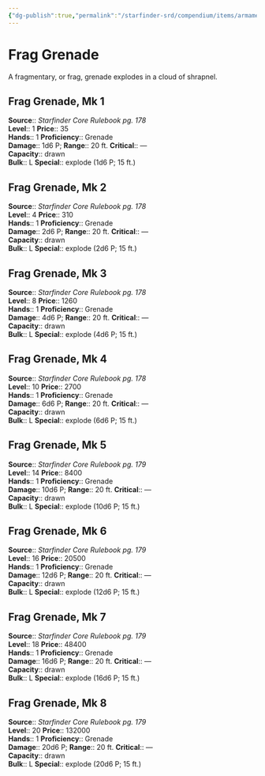 ```yaml
---
{"dg-publish":true,"permalink":"/starfinder-srd/compendium/items/armaments/grenades/frag-grenade/"}
---
```



# Frag Grenade

A fragmentary, or frag, grenade explodes in a cloud of shrapnel.  

## Frag Grenade, Mk 1

**Source**:: _Starfinder Core Rulebook pg. 178_  
**Level**:: 1
**Price**:: 35  
**Hands**:: 1
**Proficiency**:: Grenade  
**Damage**:: 1d6 P; 
**Range**:: 20 ft.
**Critical**:: —  
**Capacity**:: drawn  
**Bulk**:: L
**Special**:: explode (1d6 P; 15 ft.)

## Frag Grenade, Mk 2

**Source**:: _Starfinder Core Rulebook pg. 178_  
**Level**:: 4
**Price**:: 310  
**Hands**:: 1
**Proficiency**:: Grenade  
**Damage**:: 2d6 P; 
**Range**:: 20 ft.
**Critical**:: —  
**Capacity**:: drawn  
**Bulk**:: L
**Special**:: explode (2d6 P; 15 ft.)

## Frag Grenade, Mk 3

**Source**:: _Starfinder Core Rulebook pg. 178_  
**Level**:: 8
**Price**:: 1260  
**Hands**:: 1
**Proficiency**:: Grenade  
**Damage**:: 4d6 P; 
**Range**:: 20 ft.
**Critical**:: —  
**Capacity**:: drawn  
**Bulk**:: L
**Special**:: explode (4d6 P; 15 ft.)

## Frag Grenade, Mk 4

**Source**:: _Starfinder Core Rulebook pg. 178_  
**Level**:: 10
**Price**:: 2700  
**Hands**:: 1
**Proficiency**:: Grenade  
**Damage**:: 6d6 P; 
**Range**:: 20 ft.
**Critical**:: —  
**Capacity**:: drawn  
**Bulk**:: L
**Special**:: explode (6d6 P; 15 ft.)

## Frag Grenade, Mk 5

**Source**:: _Starfinder Core Rulebook pg. 179_  
**Level**:: 14
**Price**:: 8400  
**Hands**:: 1
**Proficiency**:: Grenade  
**Damage**:: 10d6 P; 
**Range**:: 20 ft.
**Critical**:: —  
**Capacity**:: drawn  
**Bulk**:: L
**Special**:: explode (10d6 P; 15 ft.)

## Frag Grenade, Mk 6

**Source**:: _Starfinder Core Rulebook pg. 179_  
**Level**:: 16
**Price**:: 20500  
**Hands**:: 1
**Proficiency**:: Grenade  
**Damage**:: 12d6 P; 
**Range**:: 20 ft.
**Critical**:: —  
**Capacity**:: drawn  
**Bulk**:: L
**Special**:: explode (12d6 P; 15 ft.)

## Frag Grenade, Mk 7

**Source**:: _Starfinder Core Rulebook pg. 179_  
**Level**:: 18
**Price**:: 48400  
**Hands**:: 1
**Proficiency**:: Grenade  
**Damage**:: 16d6 P; 
**Range**:: 20 ft.
**Critical**:: —  
**Capacity**:: drawn  
**Bulk**:: L
**Special**:: explode (16d6 P; 15 ft.)

## Frag Grenade, Mk 8

**Source**:: _Starfinder Core Rulebook pg. 179_  
**Level**:: 20
**Price**:: 132000  
**Hands**:: 1
**Proficiency**:: Grenade  
**Damage**:: 20d6 P; 
**Range**:: 20 ft.
**Critical**:: —  
**Capacity**:: drawn  
**Bulk**:: L
**Special**:: explode (20d6 P; 15 ft.)
